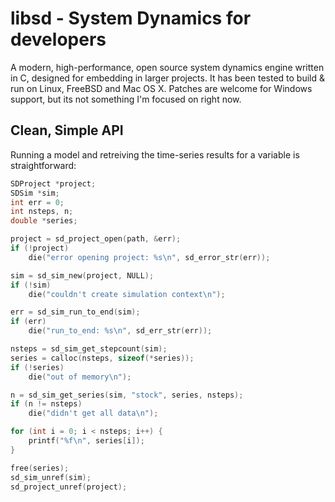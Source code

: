 libsd - System Dynamics for developers
======================================

A modern, high-performance, open source system dynamics engine written
in C, designed for embedding in larger projects.  It has been tested
to build & run on Linux, FreeBSD and Mac OS X.  Patches are welcome
for Windows support, but its not something I'm focused on right now.


Clean, Simple API
-----------------

Running a model and retreiving the time-series results for a variable
is straightforward:

```C
SDProject *project;
SDSim *sim;
int err = 0;
int nsteps, n;
double *series;

project = sd_project_open(path, &err);
if (!project)
	die("error opening project: %s\n", sd_error_str(err));

sim = sd_sim_new(project, NULL);
if (!sim)
	die("couldn't create simulation context\n");

err = sd_sim_run_to_end(sim);
if (err)
	die("run_to_end: %s\n", sd_err_str(err));

nsteps = sd_sim_get_stepcount(sim);
series = calloc(nsteps, sizeof(*series));
if (!series)
	die("out of memory\n");

n = sd_sim_get_series(sim, "stock", series, nsteps);
if (n != nsteps)
	die("didn't get all data\n");

for (int i = 0; i < nsteps; i++) {
	printf("%f\n", series[i]);
}

free(series);
sd_sim_unref(sim);
sd_project_unref(project);
```
